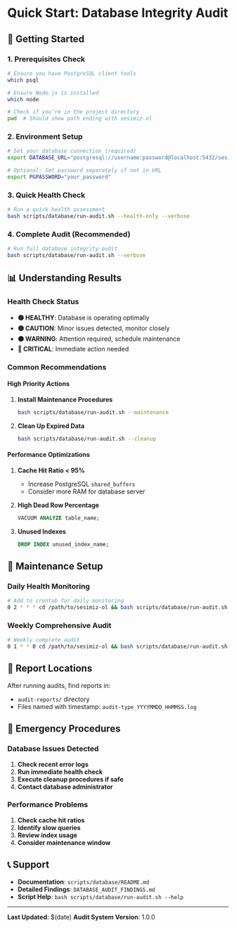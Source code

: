 # Quick Start: Database Integrity Audit

## 🚀 Getting Started

### 1. Prerequisites Check
```bash
# Ensure you have PostgreSQL client tools
which psql

# Ensure Node.js is installed
which node

# Check if you're in the project directory
pwd  # Should show path ending with sesimiz-ol
```

### 2. Environment Setup
```bash
# Set your database connection (required)
export DATABASE_URL="postgresql://username:password@localhost:5432/sesimizol"

# Optional: Set password separately if not in URL
export PGPASSWORD="your_password"
```

### 3. Quick Health Check
```bash
# Run a quick health assessment
bash scripts/database/run-audit.sh --health-only --verbose
```

### 4. Complete Audit (Recommended)
```bash
# Run full database integrity audit
bash scripts/database/run-audit.sh --verbose
```

## 📊 Understanding Results

### Health Check Status
- **🟢 HEALTHY**: Database is operating optimally
- **🟡 CAUTION**: Minor issues detected, monitor closely
- **🟠 WARNING**: Attention required, schedule maintenance
- **🔴 CRITICAL**: Immediate action needed

### Common Recommendations

#### High Priority Actions
1. **Install Maintenance Procedures**
   ```bash
   bash scripts/database/run-audit.sh --maintenance
   ```

2. **Clean Up Expired Data**
   ```bash
   bash scripts/database/run-audit.sh --cleanup
   ```

#### Performance Optimizations
1. **Cache Hit Ratio < 95%**
   - Increase PostgreSQL `shared_buffers`
   - Consider more RAM for database server

2. **High Dead Row Percentage**
   ```sql
   VACUUM ANALYZE table_name;
   ```

3. **Unused Indexes**
   ```sql
   DROP INDEX unused_index_name;
   ```

## 🔧 Maintenance Setup

### Daily Health Monitoring
```bash
# Add to crontab for daily monitoring
0 2 * * * cd /path/to/sesimiz-ol && bash scripts/database/run-audit.sh --health-only >> logs/db-health.log 2>&1
```

### Weekly Comprehensive Audit
```bash
# Weekly complete audit
0 1 * * 0 cd /path/to/sesimiz-ol && bash scripts/database/run-audit.sh >> logs/db-audit.log 2>&1
```

## 📁 Report Locations

After running audits, find reports in:
- `audit-reports/` directory
- Files named with timestamp: `audit-type_YYYYMMDD_HHMMSS.log`

## 🚨 Emergency Procedures

### Database Issues Detected
1. **Check recent error logs**
2. **Run immediate health check**
3. **Execute cleanup procedures if safe**
4. **Contact database administrator**

### Performance Problems
1. **Check cache hit ratios**
2. **Identify slow queries**
3. **Review index usage**
4. **Consider maintenance window**

## 📞 Support

- **Documentation**: `scripts/database/README.md`
- **Detailed Findings**: `DATABASE_AUDIT_FINDINGS.md`
- **Script Help**: `bash scripts/database/run-audit.sh --help`

---

**Last Updated**: $(date)
**Audit System Version**: 1.0.0